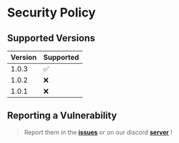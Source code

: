 # Security Policy

## Supported Versions

| Version | Supported          |
| ------- | ------------------ |
| 1.0.3   | :white_check_mark: |
| 1.0.2   | :x:                |
| 1.0.1   | :x:                |

## Reporting a Vulnerability
> Report them in the **[issues](https://github.com/iRed-Github/Chronium-BOT/issues)** or on our discord **[server](https://dsc.gg/idk-development)** !
